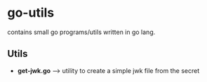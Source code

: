# go-utils
contains small go programs/utils written in go lang.

## Utils

- **get-jwk.go** --> utility to create a simple jwk file from the secret